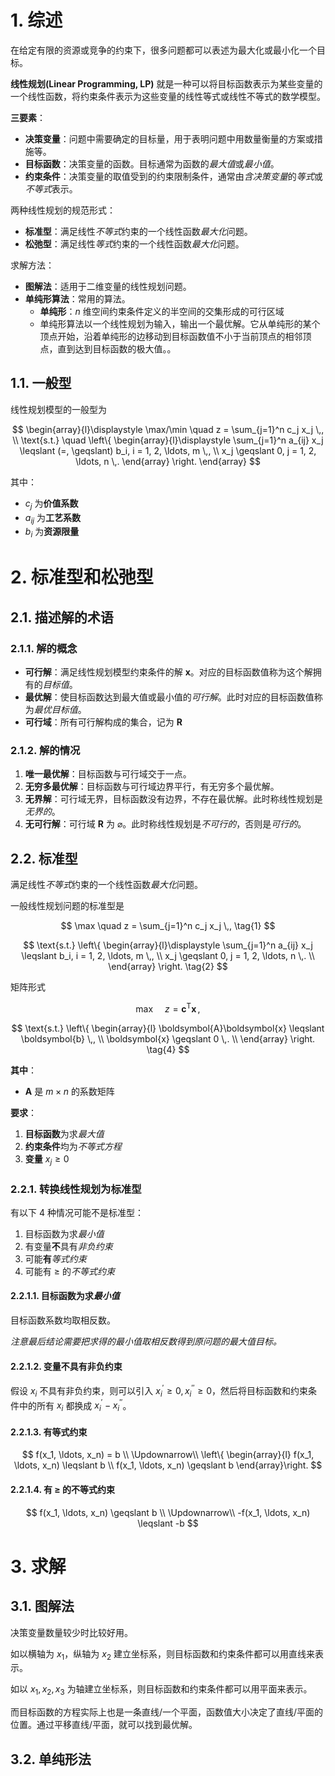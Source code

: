 # 1. 综述

在给定有限的资源或竞争的约束下，很多问题都可以表述为最大化或最小化一个目标。

**线性规划(Linear Programming, LP)** 就是一种可以将目标函数表示为某些变量的一个线性函数，将约束条件表示为这些变量的线性等式或线性不等式的数学模型。

**三要素**：

- **决策变量**：问题中需要确定的目标量，用于表明问题中用数量衡量的方案或措施等。
- **目标函数**：决策变量的函数。目标通常为函数的*最大值*或*最小值*。
- **约束条件**：决策变量的取值受到的约束限制条件，通常由*含决策变量*的*等式*或*不等式*表示。

两种线性规划的规范形式：

- **标准型**：满足线性*不等式*约束的一个线性函数*最大化*问题。
- **松弛型**：满足线性*等式*约束的一个线性函数*最大化*问题。

求解方法：

- **图解法**：适用于二维变量的线性规划问题。
- **单纯形算法**：常用的算法。
    - **单纯形**：$n$ 维空间约束条件定义的半空间的交集形成的可行区域
    - 单纯形算法以一个线性规划为输入，输出一个最优解。它从单纯形的某个顶点开始，沿着单纯形的边移动到目标函数值不小于当前顶点的相邻顶点，直到达到目标函数的极大值。。

## 1.1. 一般型

线性规划模型的一般型为

$$
\begin{array}{l}\displaystyle
    \max/\min \quad z = \sum_{j=1}^n c_j x_j \,, \\
    \text{s.t.} \quad \left\{
        \begin{array}{l}\displaystyle
            \sum_{j=1}^n a_{ij} x_j \leqslant (=, \geqslant) b_i, i = 1, 2, \ldots, m \,, \\
            x_j \geqslant 0, j = 1, 2, \ldots, n \,. 
        \end{array}
    \right.
\end{array}
$$

其中：

- $c_j$ 为**价值系数**
- $a_{ij}$ 为**工艺系数**
- $b_i$ 为**资源限量**

# 2. 标准型和松弛型

## 2.1. 描述解的术语

### 2.1.1. 解的概念

- **可行解**：满足线性规划模型约束条件的解 $\boldsymbol{x}$。对应的目标函数值称为这个解拥有的*目标值*。
- **最优解**：使目标函数达到最大值或最小值的*可行解*。此时对应的目标函数值称为*最优目标值*。
- **可行域**：所有可行解构成的集合，记为 $\mathbf{R}$

### 2.1.2. 解的情况

1. **唯一最优解**：目标函数与可行域交于一点。
2. **无穷多最优解**：目标函数与可行域边界平行，有无穷多个最优解。
3. **无界解**：可行域无界，目标函数没有边界，不存在最优解。此时称线性规划是*无界的*。
4. **无可行解**：可行域 $\mathbf{R}$ 为 $\varnothing$。此时称线性规划是*不可行的*，否则是*可行的*。

## 2.2. 标准型

满足线性*不等式*约束的一个线性函数*最大化*问题。

一般线性规划问题的标准型是

$$
\max \quad z = \sum_{j=1}^n c_j x_j \,, \tag{1}
$$

$$
\text{s.t.} \left\{
\begin{array}{l}\displaystyle
    \sum_{j=1}^n a_{ij} x_j \leqslant b_i, i = 1, 2, \ldots, m \,, \\
    x_j \geqslant 0, j = 1, 2, \ldots, n \,. \\
\end{array}
\right. \tag{2}
$$

矩阵形式

$$
\max \quad z = \boldsymbol{c}^\mathrm{T}\boldsymbol{x} \,, \tag{3}
$$

$$
\text{s.t.} \left\{
\begin{array}{l}
    \boldsymbol{A}\boldsymbol{x} \leqslant \boldsymbol{b} \,, \\
    \boldsymbol{x} \geqslant 0 \,. \\
\end{array}
\right. \tag{4}
$$

**其中**：

- $\boldsymbol{A}$ 是 $m \times n$ 的系数矩阵

**要求**：

1. **目标函数**为求*最大值*
2. **约束条件**均为*不等式方程*
3. **变量** $x_j \geqslant 0$

### 2.2.1. 转换线性规划为标准型

有以下 4 种情况可能不是标准型：

1. 目标函数为求*最小值*
2. 有变量**不**具有*非负约束*
3. 可能**有***等式约束*
4. 可能有 $\geqslant$ 的*不等式约束*

#### 2.2.1.1. 目标函数为求*最小值*

目标函数系数均取相反数。

*注意最后结论需要把求得的最小值取相反数得到原问题的最大值目标。*

#### 2.2.1.2. 变量不具有非负约束

假设 $x_i$ 不具有非负约束，则可以引入 $x_i^\prime \geqslant 0,  x_i^{\prime\prime} \geqslant 0$，然后将目标函数和约束条件中的所有 $x_i$ 都换成 $x_i^\prime - x_i^{\prime\prime}$。

#### 2.2.1.3. 有等式约束

$$
f(x_1, \ldots, x_n) = b \\
        \Updownarrow\\
\left\{
\begin{array}{l}
    f(x_1, \ldots, x_n) \leqslant b \\
    f(x_1, \ldots, x_n) \geqslant b
\end{array}\right.
$$

#### 2.2.1.4. 有 ≥ 的不等式约束

$$
f(x_1, \ldots, x_n) \geqslant b \\
        \Updownarrow\\
-f(x_1, \ldots, x_n) \leqslant -b 
$$

# 3. 求解

## 3.1. 图解法

决策变量数量较少时比较好用。

如以横轴为 $x_1$，纵轴为 $x_2$ 建立坐标系，则目标函数和约束条件都可以用直线来表示。

如以 $x_1, x_2, x_3$ 为轴建立坐标系，则目标函数和约束条件都可以用平面来表示。

而目标函数的方程实际上也是一条直线/一个平面，函数值大小决定了直线/平面的位置。通过平移直线/平面，就可以找到最优解。

## 3.2. 单纯形法
